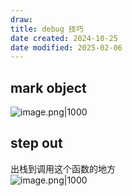 ```yaml
---
draw:
title: debug 技巧
date created: 2024-10-25
date modified: 2025-02-06
---
```


## mark object

![image.png|1000](https://imagehosting4picgo.oss-cn-beijing.aliyuncs.com/imagehosting/fix-dir%2Fpicgo%2Fpicgo-clipboard-images%2F2024%2F10%2F25%2F13-33-01-2ccc8744b9fb80ec602b39fd8948da82-202410251333169-062813.png)

## step out

出栈到调用这个函数的地方  
![image.png|1000](https://imagehosting4picgo.oss-cn-beijing.aliyuncs.com/imagehosting/fix-dir%2Fpicgo%2Fpicgo-clipboard-images%2F2024%2F10%2F25%2F13-59-29-1cbef40445cbc35d4a4e56826be01eee-202410251359218-4dfacf.png)
